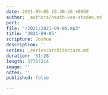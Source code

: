 ```yaml
---
date: 2021-09-05 10:30:20 +0000
author: _authors/heath-van-staden.md
part: 
file: "/2021/2021-09-05.mp3"
title: '2021-09-05'
scripture: Joshua
description: ''
series: _series/architecture.md
duration: '31:28'
length: 37755214
image: ''
notes: ''
published: false

---
```

